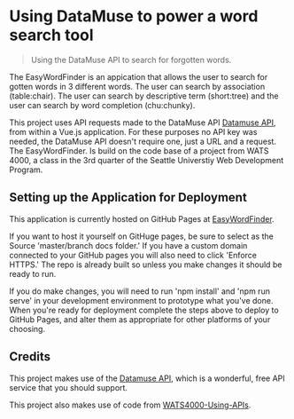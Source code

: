 # Using DataMuse to power a word search tool

> Using the DataMuse API to search for forgotten words.

The EasyWordFinder is an appication that allows the user to search for gotten
words in 3 different words. The user can search by association (table:chair).
The user can search by descriptive term (short:tree) and the user can search by
word completion (chu:chunky).

This project uses API requests made to the DataMuse API [Datamuse API](http://www.datamuse.com/api/), 
from within a Vue.js application. For these purposes no API key was needed, the DataMuse API doesn't require one, just a URL and a request. The EasyWordFinder. Is build on the code base of a project from WATS 4000, a class in the 3rd quarter of the Seattle Universtiy Web Development Program.

## Setting up the Application for Deployment

This application is currently hosted on GitHub Pages at [EasyWordFinder](https://github.com/TravisBassett/WATS4000-word-reminder).

If you want to host it yourself on GitHuge pages, be sure to select as the Source 'master/branch docs folder.' If you have a custom domain connected to your GitHub pages you will also need to click 'Enforce HTTPS.' The repo is already built so unless you make changes it should be ready to run.

If you do make changes, you will need to run 'npm install' and 'npm run serve' in your development environment to prototype what you've done. When you're ready for deployment complete the steps above to deploy to GitHub Pages, and alter them as appropriate for other platforms of your choosing.

## Credits
This project makes use of the [Datamuse API](http://www.datamuse.com/api/), which is a wonderful, free API service that you should support.

This project also makes use of code from [WATS4000-Using-APIs](https://github.com/suwebdev/wats4000-using-apis/).